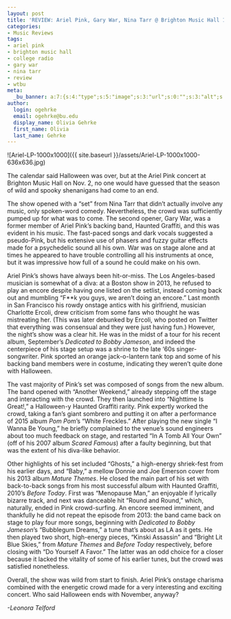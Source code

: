 ```yaml
---
layout: post
title: 'REVIEW: Ariel Pink, Gary War, Nina Tarr @ Brighton Music Hall 11/02'
categories:
- Music Reviews
tags:
- ariel pink
- brighton music hall
- college radio
- gary war
- nina tarr
- review
- wtbu
meta:
  _bu_banner: a:7:{s:4:"type";s:5:"image";s:3:"url";s:0:"";s:3:"alt";s:0:"";s:7:"post_id";s:0:"";s:4:"html";s:0:"";s:8:"position";s:12:"contentWidth";s:7:"caption";s:0:"";}
author:
  login: ogehrke
  email: ogehrke@bu.edu
  display_name: Olivia Gehrke
  first_name: Olivia
  last_name: Gehrke
---
```

![Ariel-LP-1000x1000]({{ site.baseurl }}/assets/Ariel-LP-1000x1000-636x636.jpg)

The calendar said Halloween was over, but at the Ariel Pink concert at Brighton Music Hall on Nov. 2, no one would have guessed that the season of wild and spooky shenanigans had come to an end.

The show opened with a “set” from Nina Tarr that didn’t actually involve any music, only spoken-word comedy. Nevertheless, the crowd was sufficiently pumped up for what was to come. The second opener, Gary War, was a former member of Ariel Pink’s backing band, Haunted Graffiti, and this was evident in his music. The fast-paced songs and dark vocals suggested a pseudo-Pink, but his extensive use of phasers and fuzzy guitar effects made for a psychedelic sound all his own. War was on stage alone and at times he appeared to have trouble controlling all his instruments at once, but it was impressive how full of a sound he could make on his own.

Ariel Pink’s shows have always been hit-or-miss. The Los Angeles-based musician is somewhat of a diva: at a Boston show in 2013, he refused to play an encore despite having one listed on the setlist, instead coming back out and mumbling “F\*\*k you guys, we aren’t doing an encore.” Last month in San Francisco his rowdy onstage antics with his girlfriend, musician Charlotte Ercoli, drew criticism from some fans who thought he was mistreating her. (This was later debunked by Ercoli, who posted on Twitter that everything was consensual and they were just having fun.) However, the night’s show was a clear hit. He was in the midst of a tour for his recent album, September’s _Dedicated to Bobby Jameson_, and indeed the centerpiece of his stage setup was a shrine to the late ‘60s singer-songwriter. Pink sported an orange jack-o-lantern tank top and some of his backing band members were in costume, indicating they weren’t quite done with Halloween.

The vast majority of Pink’s set was composed of songs from the new album. The band opened with “Another Weekend,” already stepping off the stage and interacting with the crowd. They then launched into “Nighttime Is Great!,” a Halloween-y Haunted Graffiti rarity. Pink expertly worked the crowd, taking a fan’s giant sombrero and putting it on after a performance of 2015 album _Pom Pom_’s “White Freckles.” After playing the new single “I Wanna Be Young,” he briefly complained to the venue’s sound engineers about too much feedback on stage, and restarted “In A Tomb All Your Own” (off of his 2007 album _Scared Famous_) after a faulty beginning, but that was the extent of his diva-like behavior.

Other highlights of his set included “Ghosts,” a high-energy shriek-fest from his earlier days, and “Baby,” a mellow Donnie and Joe Emerson cover from his 2013 album _Mature Themes_. He closed the main part of his set with back-to-back songs from his most successful album with Haunted Graffiti, 2010’s _Before Today_. First was “Menopause Man,” an enjoyable if lyrically bizarre track, and next was danceable hit “Round and Round,” which, naturally, ended in Pink crowd-surfing. An encore seemed imminent, and thankfully he did not repeat the episode from 2013: the band came back on stage to play four more songs, beginning with _Dedicated to Bobby Jameson_’s “Bubblegum Dreams,” a tune that’s about as LA as it gets. He then played two short, high-energy pieces, “Kinski Assassin” and “Bright Lit Blue Skies,” from _Mature Themes_ and _Before Today_ respectively, before closing with “Do Yourself A Favor.” The latter was an odd choice for a closer because it lacked the vitality of some of his earlier tunes, but the crowd was satisfied nonetheless.

Overall, the show was wild from start to finish. Ariel Pink’s onstage charisma combined with the energetic crowd made for a very interesting and exciting concert. Who said Halloween ends with November, anyway?

_\-Leonora Telford_